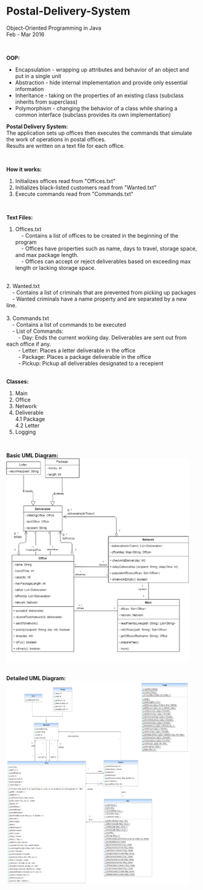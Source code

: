 # Postal-Delivery-System

Object-Oriented Programming in Java <br />
Feb - Mar 2016 <br />

<br />

<b>OOP:</b> <br />
<ul>
  <li>Encapsulation - wrapping up attributes and behavior of an object and put in a single unit</li>
  <li>Abstraction - hide internal implementation and provide only essential information</li>
  <li>Inheritance - taking on the properties of an existing class (subclass inherits from superclass)</li>
  <li>Polymorphism - changing the behavior of a class while sharing a common interface (subclass provides its own implementation)</li>
  </ul>
  
    
<b>Postal Delivery System:</b> <br />
The application sets up offices then executes the commands that simulate the work of operations in postal offices. <br />
Results are written on a text file for each office. <br />

<br />

<b>How it works:</b> <br />
1. Initializes offices read from "Offices.txt" <br />
2. Initializes black-listed customers read from "Wanted.txt" <br />
3. Execute commands read from "Commands.txt" <br />

<br />

<b>Text Files:</b>  <br />
1. Offices.txt  <br />
&nbsp;&nbsp;&nbsp;&nbsp;- Contains a list of offices to be created in the beginning of the program <br />
&nbsp;&nbsp;&nbsp;&nbsp;- Offices have properties such as name, days to travel, storage space, and max package length. <br />
&nbsp;&nbsp;&nbsp;&nbsp;- Offices can accept or reject deliverables based on exceeding max length or lacking storage space. <br />

<br />
2. Wanted.txt  <br />
&nbsp;&nbsp;&nbsp;&nbsp;- Contains a list of criminals that are prevented from picking up packages <br />
&nbsp;&nbsp;&nbsp;&nbsp;- Wanted criminals have a name property and are separated by a new line. <br />
<br />
3. Commands.txt  <br />
&nbsp;&nbsp;&nbsp;&nbsp;- Contains a list of commands to be executed <br />
&nbsp;&nbsp;&nbsp;&nbsp;- List of Commands: <br />
&nbsp;&nbsp;&nbsp;&nbsp;&nbsp;&nbsp;&nbsp;&nbsp;- Day: Ends the current working day. Deliverables are sent out from each office if any.<br />
&nbsp;&nbsp;&nbsp;&nbsp;&nbsp;&nbsp;&nbsp;&nbsp;- Letter: Places a letter deliverable in the office<br />
&nbsp;&nbsp;&nbsp;&nbsp;&nbsp;&nbsp;&nbsp;&nbsp;- Package: Places a package deliverable in the office<br />
&nbsp;&nbsp;&nbsp;&nbsp;&nbsp;&nbsp;&nbsp;&nbsp;- Pickup: Pickup all deliverables designated to a recepient<br />
<br />


<b>Classes:</b> <br />
1. Main <br />
2. Office <br />
3. Network <br />
4. Deliverable <br />
4.1 Package <br />
4.2 Letter <br />
5. Logging <br />
<br />

<b>Basic UML Diagram:</b> <br />
<img src="PostalDeliveryUML.jpg" alt="Basic UML Diagram" width=482 height=537>

<br />
<b>Detailed UML Diagram:</b> <br />
<img src="PostalDeliveryUML-Detailed.png" alt="Detailed UML Diagram" width=482 height=537>


